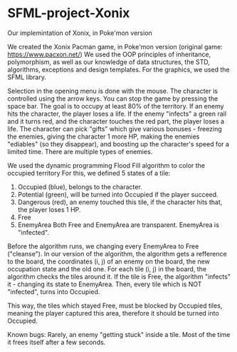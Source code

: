 # SFML-project-Xonix
Our implemintation of Xonix, in Poke'mon version

We created the Xonix Pacman game, in Poke'mon version (original game: https://www.pacxon.net/)
We used the OOP principles of inheritance, polymorphism, as well as our knowledge of data structures, the STD, algorithms, exceptions and design templates.
For the graphics, we used the SFML library. 

Selection in the opening menu is done with the mouse. The character is controlled using the arrow keys. 
You can stop the game by pressing the space bar. 
The goal is to occupy at least 80% of the territory. 
If an enemy hits the character, the player loses a life. 
If the enemy "infects" a green rail and it turns red, and the character touches the red part, the player loses a life.
The character can pick "gifts" which give various bonuses - freezing the enemies, giving the character 1 more HP, making the enemies "ediables" (so they disappear), and boosting up the character's speed for a limited time.
There are multiple types of enemies.


We used the dynamic programming Flood Fill algorithm to color the occupied territory
For this, we defined 5 states of a tile:
1) Occupied (blue), belongs to the character.
2) Potential (green), will be turned into Occupied if the player succeed. 
3) Dangerous (red), an enemy touched this tile, if the character hits that, the player loses 1 HP.
4) Free
5) EnemyArea
Both Free and EnemyArea are transparent. EnemyArea is "infected".

Before the algorithm runs, we changing every EnemyArea to Free ("cleanse").
In our version of the algorithm, the algorithm gets a refference to the board, the coordinates (i, j) of an enemy on the board, the new occupation state and the old one.
For each tile (i, j) in the board, the algorithm checks the tiles around it. 
If the tile is Free, the algorithm "infects" it - changing its state to EnemyArea.
Then, every tile which is NOT "infected", turns into Occupied.

This way, the tiles which stayed Free, must be blocked by Occupied tiles, meaning the player captured this area, therefore it should be turned into Occupied.


Known bugs:
Rarely, an enemy "getting stuck" inside a tile. Most of the time it frees itself after a few seconds.

